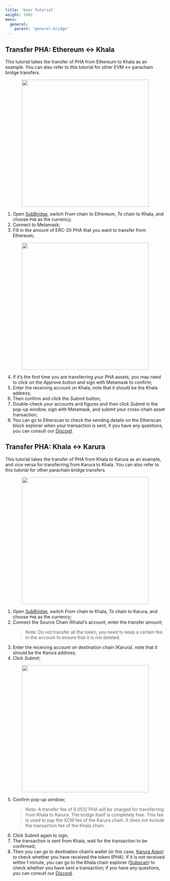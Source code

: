 ```yaml
---
title: 'User Tutorial'
weight: 1002
menu:
  general:
    parent: "general-bridge"
---
```


## Transfer PHA: Ethereum <-> Khala

This tutorial takes the transfer of PHA from Ethereum to Khala as an example. You can also refer to this tutorial for other EVM <-> parachain bridge transfers.
<!-- > Note that you can directly transfer from Ethereum to other parachains, like Karura, with no need to transfer to Khala first and then from Khala to Karura. -->

<p align="center">
  <img src="/images/general/subbridge-eth-khala.png" width="400"/>
</p>

1. Open [SubBridge](https://app.phala.network/bridge/), switch *From* chain to Ethereum, *To* chain to Khala, and choose `PHA` as the currency;
2. Connect to Metamask;
3. Fill in the amount of ERC-20 PHA that you want to transfer from Ethereum;

<p align="center">
  <img src="/images/general/subbridge-metamask.png" width="400"/>
</p>

4. If it’s the first time you are transferring your PHA assets, you may need to click on the *Approve* button and sign with Metamask to confirm;
5. Enter the receiving account on Khala, note that it should be the Khala address;
6. Then confirm and click the *Submit* button;
7. Double-check your accounts and figures and then click *Submit* in the pop-up window, sign with Metamask, and submit your cross-chain asset transaction;
8. You can go to Etherscan to check the sending details on the Etherscan block explorer when your transaction is sent; if you have any questions, you can consult our [Discord](https://discord.com/invite/phala).

## Transfer PHA: Khala <-> Karura

This tutorial takes the transfer of PHA from Khala to Karura as an example, and vice versa for transferring from Karura to Khala. You can also refer to this tutorial for other parachain bridge transfers.

<p align="center">
  <img src="/images/general/subbridge-transfer.png" width="400"/>
</p>

1. Open [SubBridge](https://app.phala.network/bridge/), switch *From* chain to Khala, *To* chain to Karura, and choose `PHA` as the currency;
2. Connect the Source Chain (Khala)’s account, enter the transfer amount;
    > Note: Do not transfer all the token, you need to keep a certain fee in the account to ensure that it is not deleted.
3. Enter the receiving account on destination chain (Karura), note that it should be the Karura address;
4. Click *Submit*;

<p align="center">
  <img src="/images/general/subbridge-confirm.png" width="400"/>
</p>

5. Confirm pop-up window;
    > Note: A transfer fee of 0.0512 PHA will be charged for transferring from Khala to Karura. The bridge itself is completely free. This fee is used to pay the XCM fee of the Karura chain. It does not include the transaction fee of the Khala chain.
6. Click *Submit* again to sign;
7. The transaction is sent from Khala, wait for the transaction to be confirmed;
8. Then you can go to destination chain’s wallet (in this case, [Karura Apps](https://apps.karura.network/portfolio)) to check whether you have received the token (PHA). If it is not received within 1 minute, you can go to the Khala chain explorer ([Subscan](https://khala.subscan.io/)) to check whether you have sent a transaction; if you have any questions, you can consult our [Discord](https://discord.com/invite/phala).
